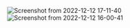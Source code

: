 ![Screenshot from 2022-12-12 17-11-40](https://user-images.githubusercontent.com/78965149/207066915-ceb88dbd-a60e-42a4-9348-eeb0cf84b9c4.png)
![Screenshot from 2022-12-12 16-00-41](https://user-images.githubusercontent.com/78965149/207066945-dc6a44d1-6395-421d-99bb-f842ad6266eb.png)
